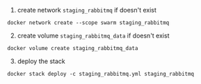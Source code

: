 1. create network `staging_rabbitmq` if doesn't exist
```
docker network create --scope swarm staging_rabbitmq
```

2. create volume `staging_rabbitmq_data` if doesn't exist
```
docker volume create staging_rabbitmq_data
```

3. deploy the stack
```
docker stack deploy -c staging_rabbitmq.yml staging_rabbitmq
```
